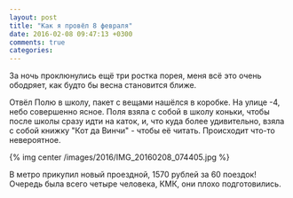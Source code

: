 ```yaml
---
layout: post
title: "Как я провёл 8 февраля"
date: 2016-02-08 09:47:13 +0300
comments: true
categories: 
---
```

За ночь проклюнулись ещё три ростка порея, меня всё это очень ободряет, как будто бы весна становится ближе.

Отвёл Полю в школу, пакет с вещами нашёлся в коробке. На улице -4, небо совершенно ясное. Поля взяла с собой в школу коньки, чтобы после школы сразу идти на каток, и, что куда более удивительно, взяла с собой книжку "Кот да Винчи" - чтобы её читать. Происходит что-то невероятное.

{% img center /images/2016/IMG_20160208_074405.jpg %}

В метро прикупил новый проездной, 1570 рублей за 60 поездок! Очередь была всего четыре человека, КМК, они плохо подготовились.